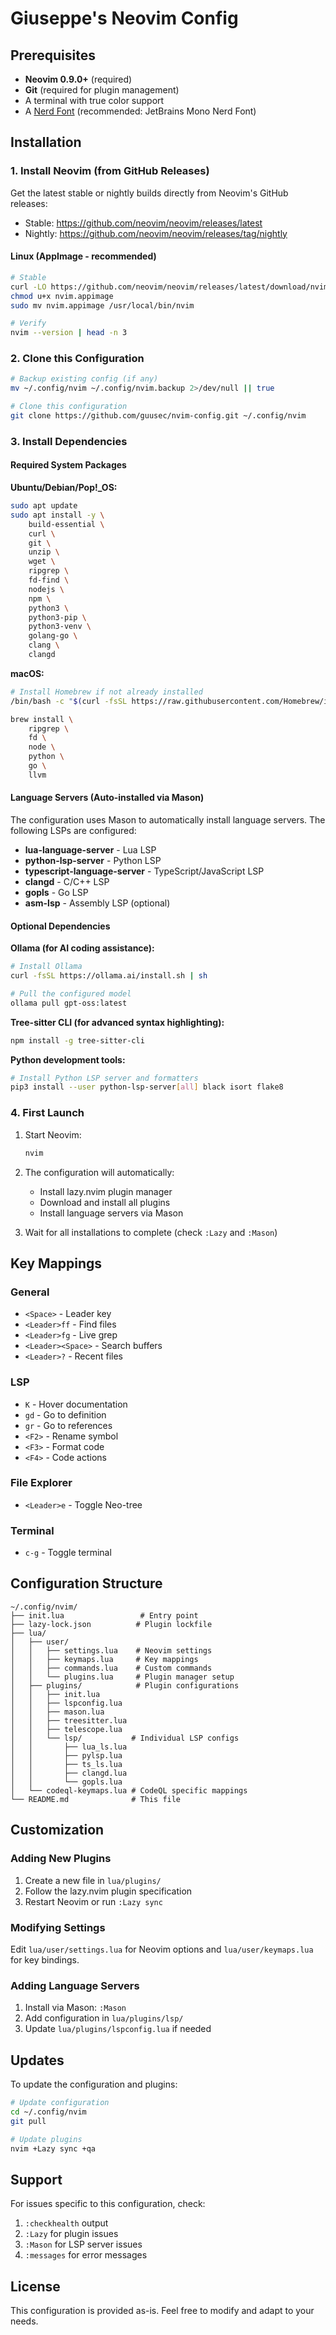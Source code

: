 # Giuseppe's Neovim Config

## Prerequisites

- **Neovim 0.9.0+** (required)
- **Git** (required for plugin management)
- A terminal with true color support
- A [Nerd Font](https://www.nerdfonts.com/font-downloads) (recommended: JetBrains Mono Nerd Font)

## Installation

### 1. Install Neovim (from GitHub Releases)

Get the latest stable or nightly builds directly from Neovim's GitHub releases:
- Stable: https://github.com/neovim/neovim/releases/latest
- Nightly: https://github.com/neovim/neovim/releases/tag/nightly

#### Linux (AppImage - recommended)
```bash
# Stable
curl -LO https://github.com/neovim/neovim/releases/latest/download/nvim.appimage
chmod u+x nvim.appimage
sudo mv nvim.appimage /usr/local/bin/nvim

# Verify
nvim --version | head -n 3
```

### 2. Clone this Configuration

```bash
# Backup existing config (if any)
mv ~/.config/nvim ~/.config/nvim.backup 2>/dev/null || true

# Clone this configuration
git clone https://github.com/guusec/nvim-config.git ~/.config/nvim
```

### 3. Install Dependencies

#### Required System Packages

**Ubuntu/Debian/Pop!_OS:**
```bash
sudo apt update
sudo apt install -y \
    build-essential \
    curl \
    git \
    unzip \
    wget \
    ripgrep \
    fd-find \
    nodejs \
    npm \
    python3 \
    python3-pip \
    python3-venv \
    golang-go \
    clang \
    clangd
```

**macOS:**
```bash
# Install Homebrew if not already installed
/bin/bash -c "$(curl -fsSL https://raw.githubusercontent.com/Homebrew/install/HEAD/install.sh)"

brew install \
    ripgrep \
    fd \
    node \
    python \
    go \
    llvm
```

#### Language Servers (Auto-installed via Mason)

The configuration uses Mason to automatically install language servers. The following LSPs are configured:

- **lua-language-server** - Lua LSP
- **python-lsp-server** - Python LSP
- **typescript-language-server** - TypeScript/JavaScript LSP  
- **clangd** - C/C++ LSP
- **gopls** - Go LSP
- **asm-lsp** - Assembly LSP (optional)

#### Optional Dependencies

**Ollama (for AI coding assistance):**
```bash
# Install Ollama
curl -fsSL https://ollama.ai/install.sh | sh

# Pull the configured model
ollama pull gpt-oss:latest
```

**Tree-sitter CLI (for advanced syntax highlighting):**
```bash
npm install -g tree-sitter-cli
```

**Python development tools:**
```bash
# Install Python LSP server and formatters
pip3 install --user python-lsp-server[all] black isort flake8
```

### 4. First Launch

1. Start Neovim:
   ```bash
   nvim
   ```

2. The configuration will automatically:
   - Install lazy.nvim plugin manager
   - Download and install all plugins
   - Install language servers via Mason

3. Wait for all installations to complete (check `:Lazy` and `:Mason`)

## Key Mappings

### General
- `<Space>` - Leader key
- `<Leader>ff` - Find files
- `<Leader>fg` - Live grep
- `<Leader><Space>` - Search buffers
- `<Leader>?` - Recent files

### LSP
- `K` - Hover documentation
- `gd` - Go to definition
- `gr` - Go to references
- `<F2>` - Rename symbol
- `<F3>` - Format code
- `<F4>` - Code actions

### File Explorer
- `<Leader>e` - Toggle Neo-tree

### Terminal
- `c-g` - Toggle terminal

## Configuration Structure

```
~/.config/nvim/
├── init.lua                 # Entry point
├── lazy-lock.json          # Plugin lockfile
├── lua/
│   ├── user/
│   │   ├── settings.lua    # Neovim settings
│   │   ├── keymaps.lua     # Key mappings
│   │   ├── commands.lua    # Custom commands
│   │   └── plugins.lua     # Plugin manager setup
│   ├── plugins/            # Plugin configurations
│   │   ├── init.lua
│   │   ├── lspconfig.lua
│   │   ├── mason.lua
│   │   ├── treesitter.lua
│   │   ├── telescope.lua
│   │   └── lsp/           # Individual LSP configs
│   │       ├── lua_ls.lua
│   │       ├── pylsp.lua
│   │       ├── ts_ls.lua
│   │       ├── clangd.lua
│   │       └── gopls.lua
│   └── codeql-keymaps.lua # CodeQL specific mappings
└── README.md              # This file
```

## Customization

### Adding New Plugins
1. Create a new file in `lua/plugins/`
2. Follow the lazy.nvim plugin specification
3. Restart Neovim or run `:Lazy sync`

### Modifying Settings
Edit `lua/user/settings.lua` for Neovim options and `lua/user/keymaps.lua` for key bindings.

### Adding Language Servers
1. Install via Mason: `:Mason`
2. Add configuration in `lua/plugins/lsp/`
3. Update `lua/plugins/lspconfig.lua` if needed

## Updates

To update the configuration and plugins:

```bash
# Update configuration
cd ~/.config/nvim
git pull

# Update plugins
nvim +Lazy sync +qa
```

## Support

For issues specific to this configuration, check:
1. `:checkhealth` output
2. `:Lazy` for plugin issues  
3. `:Mason` for LSP server issues
4. `:messages` for error messages

## License

This configuration is provided as-is. Feel free to modify and adapt to your needs.
